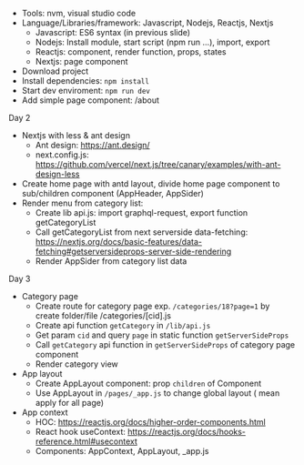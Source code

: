 - Tools: nvm, visual studio code
- Language/Libraries/framework: Javascript, Nodejs, Reactjs, Nextjs
  - Javascript: ES6 syntax (in previous slide)
  - Nodejs: Install module, start script (npm run ...), import, export
  - Reactjs: component, render function, props, states
  - Nextjs: page component
- Download project
- Install dependencies: `npm install`
- Start dev enviroment: `npm run dev`
- Add simple page component: /about

Day 2
- Nextjs with less & ant design
  - Ant design: https://ant.design/
  - next.config.js: https://github.com/vercel/next.js/tree/canary/examples/with-ant-design-less
- Create home page with antd layout, divide home page component to sub/children component (AppHeader, AppSider)
- Render menu from category list:
  - Create lib api.js: import graphql-request, export function getCategoryList
  - Call getCategoryList from next serverside data-fetching: https://nextjs.org/docs/basic-features/data-fetching#getserversideprops-server-side-rendering
  - Render AppSider from category list data

Day 3
- Category page
  - Create route for category page exp. `/categories/18?page=1` by create folder/file /categories/[cid].js
  - Create api function `getCategory` in `/lib/api.js`
  - Get param `cid` and query `page` in static function `getServerSideProps`
  - Call `getCategory` api function in `getServerSideProps` of category page component
  - Render category view
- App layout
  - Create AppLayout component: prop `children` of Component
  - Use AppLayout in `/pages/_app.js` to change global layout ( mean apply for all page)
- App context
  - HOC: https://reactjs.org/docs/higher-order-components.html
  - React hook useContext: https://reactjs.org/docs/hooks-reference.html#usecontext
  - Components: AppContext, AppLayout, _app.js